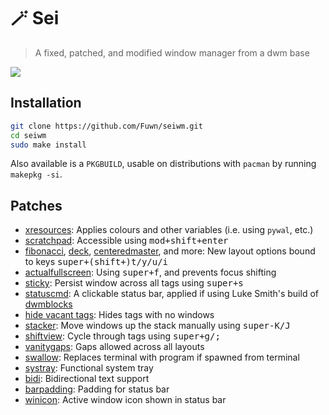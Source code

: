 # 🪄 Sei

>A fixed, patched, and modified window manager from a dwm base

<img src="https://i.imgur.com/nxjjDO6.png">

## Installation

```bash
git clone https://github.com/Fuwn/seiwm.git
cd seiwm
sudo make install
```

Also available is a `PKGBUILD`, usable on distributions with `pacman` by running `makepkg -si`.

## Patches

- [xresources](https://dwm.suckless.org/patches/xresources/): Applies colours and other variables (i.e. using `pywal`, etc.)
- [scratchpad](https://dwm.suckless.org/patches/scratchpad/): Accessible using <kbd>mod+shift+enter</kbd>
- [fibonacci](https://dwm.suckless.org/patches/fibonacci/), [deck](https://dwm.suckless.org/patches/deck/), [centeredmaster](https://dwm.suckless.org/patches/centeredmaster/), and more: New layout options bound to keys <kbd>super+(shift+)t/y/u/i</kbd>
- [actualfullscreen](https://dwm.suckless.org/patches/actualfullscreen/): Using <kbd>super+f</kbd>, and prevents focus shifting
- [sticky](https://dwm.suckless.org/patches/sticky/): Persist window across all tags using <kbd>super+s</kbd>
- [statuscmd](https://dwm.suckless.org/patches/statuscmd/): A clickable status bar, applied if using Luke Smith's build of [dwmblocks](https://github.com/lukesmithxyz/dwmblocks)
- [hide vacant tags](https://dwm.suckless.org/patches/hide_vacant_tags/): Hides tags with no windows
- [stacker](https://dwm.suckless.org/patches/stacker/): Move windows up the stack manually using <kbd>super-K/J</kbd>
- [shiftview](https://dwm.suckless.org/patches/nextprev/): Cycle through tags using <kbd>super+g/;</kbd>
- [vanitygaps](https://dwm.suckless.org/patches/vanitygaps/): Gaps allowed across all layouts
- [swallow](https://dwm.suckless.org/patches/swallow/): Replaces terminal with program if spawned from terminal
- [systray](https://dwm.suckless.org/patches/systray/): Functional system tray
- [bidi](https://dwm.suckless.org/patches/bidi/): Bidirectional text support
- [barpadding](https://dwm.suckless.org/patches/barpadding/): Padding for status bar
- [winicon](https://dwm.suckless.org/patches/winicon/): Active window icon shown in status bar
